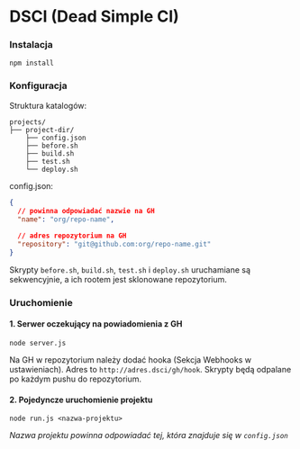 # DSCI (Dead Simple CI)

### Instalacja

    npm install
    
### Konfiguracja

Struktura katalogów:

```
projects/
├── project-dir/
    ├── config.json
    ├── before.sh
    ├── build.sh
    ├── test.sh
    └── deploy.sh
```

config.json:

```json
{
  // powinna odpowiadać nazwie na GH
  "name": "org/repo-name",
  
  // adres repozytorium na GH
  "repository": "git@github.com:org/repo-name.git"
}
```

Skrypty `before.sh`, `build.sh`, `test.sh` i `deploy.sh` uruchamiane są sekwencyjnie, a ich rootem jest sklonowane repozytorium.

### Uruchomienie

#### 1. Serwer oczekujący na powiadomienia z GH

    node server.js
    
Na GH w repozytorium należy dodać hooka (Sekcja Webhooks w ustawieniach). Adres to `http://adres.dsci/gh/hook`. Skrypty będą odpalane po każdym pushu do repozytorium.

#### 2. Pojedyncze uruchomienie projektu

    node run.js <nazwa-projektu>
    
_Nazwa projektu powinna odpowiadać tej, która znajduje się w `config.json`_
    